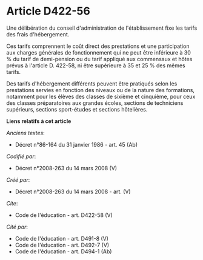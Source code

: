 # Article D422-56

Une délibération du conseil d'administration de l'établissement fixe les tarifs des frais d'hébergement. 

Ces tarifs comprennent le coût direct des prestations et une participation aux charges générales de fonctionnement qui ne
peut être inférieure à 30 % du tarif de demi-pension ou du tarif appliqué aux commensaux et hôtes prévus à l'article D.
422-58, ni être supérieure à 35 et 25 % des mêmes tarifs. 

Des tarifs d'hébergement différents peuvent être pratiqués selon les prestations servies en fonction des niveaux ou de la
nature des formations, notamment pour les élèves des classes de sixième et cinquième, pour ceux des classes préparatoires aux
grandes écoles, sections de techniciens supérieurs, sections sport-études et sections hôtelières.

**Liens relatifs à cet article**

_Anciens textes_:

  - Décret n°86-164 du 31 janvier 1986 - art. 45 (Ab)

_Codifié par_:

  - Décret n°2008-263 du 14 mars 2008 (V)

_Créé par_:

  - Décret n°2008-263 du 14 mars 2008 - art. (V)

_Cite_:

  - Code de l'éducation - art. D422-58 (V)

_Cité par_:

  - Code de l'éducation - art. D491-8 (V)
  - Code de l'éducation - art. D492-7 (V)
  - Code de l'éducation - art. D494-1 (Ab)
